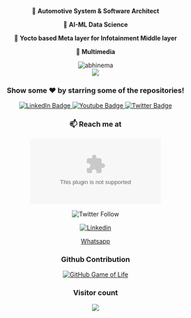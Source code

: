 <div align="center">
<!-- TODO-IST:START -->
  🔭 <b>Automotive System & Software Architect </b>

  🌱 <b>AI-ML Data Science</b>

  👯 <b>Yocto based Meta layer for Infotainment Middle layer</b>

  💬 <b>Multimedia</b>
  

<p align="center"> <img src="https://github-readme-stats.vercel.app/api?username=abhinema&show_icons=true&theme=gotham" alt="abhinema" />
</details>
</br>

<a ref="https://github.com/abhinema/handwritten_digit_recognition_mnist" target="_blank">
  <img align="center" src="https://github-readme-stats.vercel.app/api/pin/?username=abhinema&repo=handwritten_digit_recognition_mnist&theme=dracula" />
</a>
<div align="center">


### Show some ❤️ by starring some of the repositories!

<div id="badges">
  <a href="https://www.linkedin.com/in/abhishek-nema">
    <img src="https://img.shields.io/badge/LinkedIn-blue?style=for-the-badge&logo=linkedin&logoColor=white" alt="LinkedIn Badge"/>
  </a>
  <a href="https://www.youtube.com/abhisheknema">
    <img src="https://img.shields.io/badge/YouTube-red?style=for-the-badge&logo=youtube&logoColor=white" alt="Youtube Badge"/>
  </a>
  <a href="https://www.twitter.com/nemaabhi">
    <img src="https://img.shields.io/badge/Twitter-blue?style=for-the-badge&logo=twitter&logoColor=white" alt="Twitter Badge"/>
  </a>
</div>

### 📫 Reach me at 
![E-mail](abhinema@gmail.com)

![Twitter Follow](https://img.shields.io/twitter/follow/nemaabhi?style=social)

[![Linkedin](https://i.stack.imgur.com/gVE0j.png)](https://www.linkedin.com/in/abhishek-nema/)

[Whatsapp](https://wa.me/919657700717)

### Github Contribution
[![GitHub Game of Life](https://github4life.herokuapp.com/abhinema.gif?z=6)](https://github4life.herokuapp.com/abhinema)

### Visitor count
<img src="https://profile-counter.glitch.me/abhinema/count.svg" />
